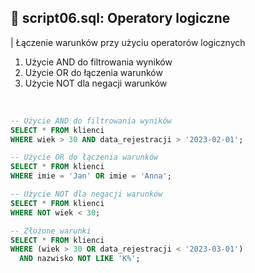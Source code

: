 ## 📝 script06.sql: Operatory logiczne

| Łączenie warunków przy użyciu operatorów logicznych

1. Użycie AND do filtrowania wyników
2. Użycie OR do łączenia warunków
3. Użycie NOT dla negacji warunków
<br>

``` sql
-- Użycie AND do filtrowania wyników
SELECT * FROM klienci
WHERE wiek > 30 AND data_rejestracji > '2023-02-01';

-- Użycie OR do łączenia warunków
SELECT * FROM klienci
WHERE imie = 'Jan' OR imie = 'Anna';

-- Użycie NOT dla negacji warunków
SELECT * FROM klienci
WHERE NOT wiek < 30;

-- Złożone warunki
SELECT * FROM klienci
WHERE (wiek > 30 OR data_rejestracji < '2023-03-01') 
  AND nazwisko NOT LIKE 'K%';
```
